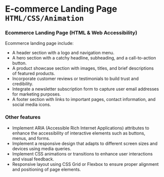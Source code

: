 # E-commerce Landing Page  `HTML/CSS/Animation`

### Ecommerce Landing Page (HTML & Web Accessibility)
Ecommerce landing page include:
- A header section with a logo and navigation menu.
- A hero section with a catchy headline, subheading, and a call-to-action button.
- A product showcase section with images, titles, and brief descriptions of featured products.
- Incorporate customer reviews or testimonials to build trust and credibility.
- Integrate a newsletter subscription form to capture user email addresses for marketing purposes.
- A footer section with links to important pages, contact information, and social media icons.

### Other features
- Implement ARIA (Accessible Rich Internet Applications) attributes to enhance the accessibility of interactive elements such as buttons, menus, and forms.
- Implement a responsive design that adapts to different screen sizes and devices using media queries.
- Implement CSS animations or transitions to enhance user interactions and visual feedback.
- Responsive layout using CSS Grid or Flexbox to ensure proper alignment and positioning of page elements.



